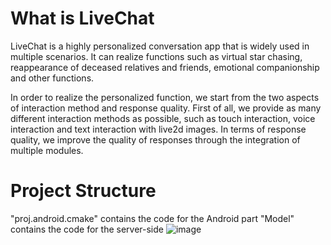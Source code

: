 # What is LiveChat
LiveChat is a highly personalized conversation app that is widely used in multiple scenarios. It can realize functions such as virtual star chasing, reappearance of deceased relatives and friends, emotional companionship and other functions.

In order to realize the personalized function, we start from the two aspects of interaction method and response quality. First of all, we provide as many different interaction methods as possible, such as touch interaction, voice interaction and text interaction with live2d images. In terms of response quality, we improve the quality of responses through the integration of multiple modules.

# Project Structure
"proj.android.cmake" contains the code for the Android part
"Model" contains the code for the server-side
![image](https://user-images.githubusercontent.com/58210297/166418671-36fe91e3-2d9c-4b9f-875e-7bf708acd47a.png)
